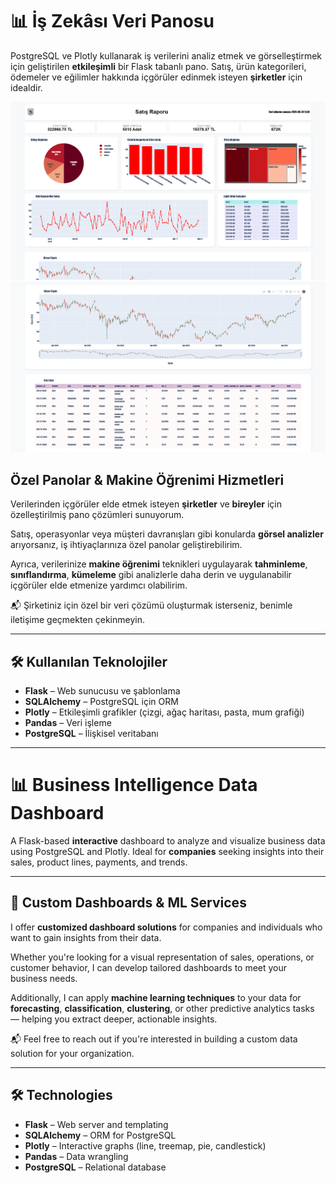 # 📊 İş Zekâsı Veri Panosu

PostgreSQL ve Plotly kullanarak iş verilerini analiz etmek ve görselleştirmek için geliştirilen __etkileşimli__ bir Flask tabanlı pano. Satış, ürün kategorileri, ödemeler ve eğilimler hakkında içgörüler edinmek isteyen __şirketler__ için idealdir.

![](readme_images/screen1.png)
![](readme_images/screen3.png)

## Özel Panolar & Makine Öğrenimi Hizmetleri

Verilerinden içgörüler elde etmek isteyen __şirketler__ ve __bireyler__ için özelleştirilmiş pano çözümleri sunuyorum.

Satış, operasyonlar veya müşteri davranışları gibi konularda __görsel analizler__ arıyorsanız, iş ihtiyaçlarınıza özel panolar geliştirebilirim.

Ayrıca, verilerinize __makine öğrenimi__ teknikleri uygulayarak __tahminleme__, __sınıflandırma__, __kümeleme__ gibi analizlerle daha derin ve uygulanabilir içgörüler elde etmenize yardımcı olabilirim.

📬 Şirketiniz için özel bir veri çözümü oluşturmak isterseniz, benimle iletişime geçmekten çekinmeyin.

---

## 🛠️ Kullanılan Teknolojiler

- **Flask** – Web sunucusu ve şablonlama
- **SQLAlchemy** – PostgreSQL için ORM
- **Plotly** – Etkileşimli grafikler (çizgi, ağaç haritası, pasta, mum grafiği)
- **Pandas** – Veri işleme
- **PostgreSQL** – İlişkisel veritabanı

-------------------------------------------------------------------------

# 📊 Business Intelligence Data Dashboard

A Flask-based __interactive__ dashboard to analyze and visualize business data using PostgreSQL and Plotly. Ideal for __companies__ seeking insights into their sales, product lines, payments, and trends.

---

## 💼 Custom Dashboards & ML Services

I offer __customized dashboard solutions__ for companies and individuals who want to gain insights from their data.

Whether you're looking for a visual representation of sales, operations, or customer behavior, I can develop tailored dashboards to meet your business needs.

Additionally, I can apply __machine learning techniques__ to your data for __forecasting__, __classification__, __clustering__, or other predictive analytics tasks — helping you extract deeper, actionable insights.

📬 Feel free to reach out if you're interested in building a custom data solution for your organization.

---

## 🛠️ Technologies

- **Flask** – Web server and templating
- **SQLAlchemy** – ORM for PostgreSQL
- **Plotly** – Interactive graphs (line, treemap, pie, candlestick)
- **Pandas** – Data wrangling
- **PostgreSQL** – Relational database
